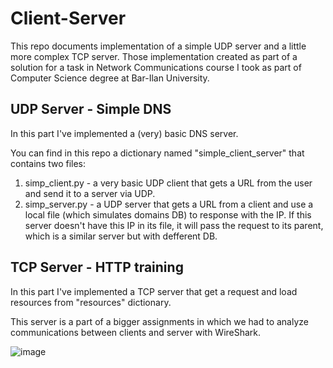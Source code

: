 # Client-Server

This repo documents implementation of a simple UDP server and a little more complex TCP server. Those implementation created as part of a solution for a task in Network Communications course I took as part of Computer Science degree at Bar-Ilan University.

## UDP Server - Simple DNS

In this part I've implemented a (very) basic DNS server.

You can find in this repo a dictionary named "simple_client_server" that contains two files:
1. simp_client.py - a very basic UDP client that gets a URL from the user and send it to a server via UDP.
2. simp_server.py - a UDP server that gets a URL from a client and use a local file (which simulates domains DB) to response with the IP. If this server doesn't have this IP in its file, it will pass the request to its parent, which is a similar server but with defferent DB.

## TCP Server - HTTP training

In this part I've implemented a TCP server that get a request and load resources from "resources" dictionary.

This server is a part of a bigger assignments in which we had to analyze communications between clients and server with WireShark.

![image](https://user-images.githubusercontent.com/72878018/120474819-535a8100-c3b1-11eb-816f-2eed0e9e0ce4.png)
